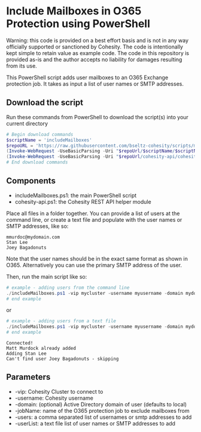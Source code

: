 # Include Mailboxes in O365 Protection using PowerShell

Warning: this code is provided on a best effort basis and is not in any way officially supported or sanctioned by Cohesity. The code is intentionally kept simple to retain value as example code. The code in this repository is provided as-is and the author accepts no liability for damages resulting from its use.

This PowerShell script adds user mailboxes to an O365 Exchange protection job. It takes as input a list of user names or SMTP addresses.

## Download the script

Run these commands from PowerShell to download the script(s) into your current directory

```powershell
# Begin download commands
$scriptName = 'includeMailboxes'
$repoURL = 'https://raw.githubusercontent.com/bseltz-cohesity/scripts/master/powershell'
(Invoke-WebRequest -UseBasicParsing -Uri "$repoUrl/$scriptName/$scriptName.ps1").content | Out-File "$scriptName.ps1"; (Get-Content "$scriptName.ps1") | Set-Content "$scriptName.ps1"
(Invoke-WebRequest -UseBasicParsing -Uri "$repoUrl/cohesity-api/cohesity-api.ps1").content | Out-File cohesity-api.ps1; (Get-Content cohesity-api.ps1) | Set-Content cohesity-api.ps1
# End download commands
```

## Components

* includeMailboxes.ps1: the main PowerShell script
* cohesity-api.ps1: the Cohesity REST API helper module

Place all files in a folder together. You can provide a list of users at the command line, or create a text file and populate with the user names or SMTP addresses, like so:

```text
mmurdoc@mydomain.com
Stan Lee
Joey Bagadonuts
```

Note that the user names should be in the exact same format as shown in O365. Alternatively you can use the primary SMTP address of the user.

Then, run the main script like so:

```powershell
# example - adding users from the command line
./includeMailboxes.ps1 -vip mycluster -username myusername -domain mydomain.net -jobName 'My Job' -users 'Stan Lee', 'mmurdoc@mydomain.com'
# end example
```

or

```powershell
# example - adding users from a text file
./includeMailboxes.ps1 -vip mycluster -username myusername -domain mydomain.net -jobName 'My Job' -userList ./myuserlist.txt
# end example
```

```text
Connected!
Matt Murdock already added
Adding Stan Lee
Can't find user Joey Bagadonuts - skipping
```

## Parameters

* -vip: Cohesity Cluster to connect to
* -username: Cohesity username
* -domain: (optional) Active Directory domain of user (defaults to local)
* -jobName: name of the O365 protection job to exclude mailboxes from
* -users: a comma separated list of usernames or smtp addresses to add
* -userList: a text file list of user names or SMTP addresses to add
